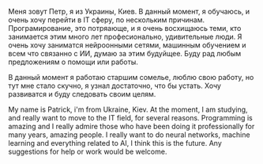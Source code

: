 Меня зовут Петр, я из Украины, Киев. 
В данный момент, я обучаюсь, и очень хочу перейти в IT сферу, по нескольким причинам.
Програмирование, это потряающе, и я очень восхищаюсь теми, кто занимается этим много лет професионально, удивительные люди.
Я очень хочу заниматся нейроонными сетями, машинным обучением и всем что связанно с ИИ, думаю за этим будуйщее.
Буду рад любым предложениям о помощи или работы.

В данный момент я работаю старшим сомелье, люблю свою работу, но тут мне стало скучно, я узнал достаточно, что бы устать.
Хочу развиватся и буду следовать своим целям.

My name is Patrick, i'm from Ukraine, Kiev.
At the moment, I am studying, and really want to move to the IT field, for several reasons.
Programming is amazing and I really admire those who have been doing it professionally for many years, amazing people.
I really want to do neural networks, machine learning and everything related to AI, I think this is the future.
Any suggestions for help or work would be welcome.
